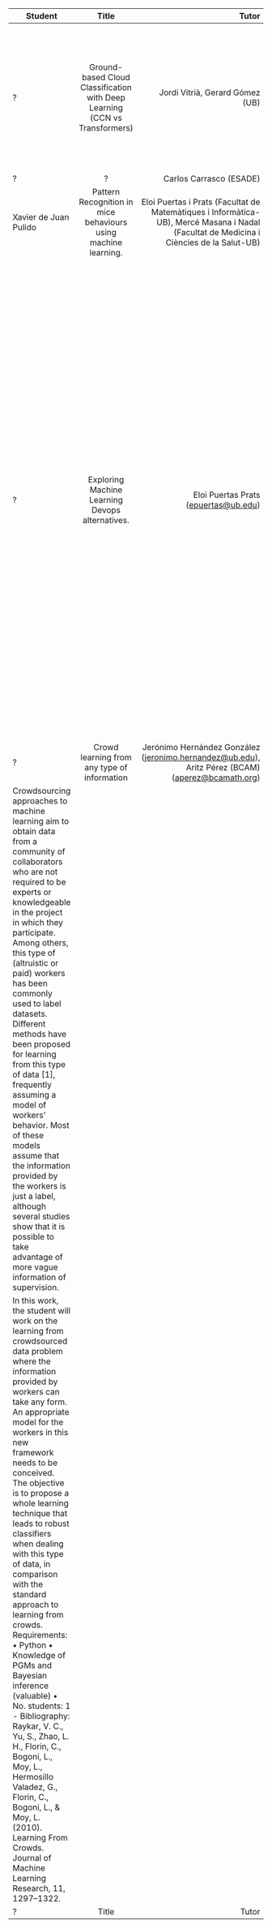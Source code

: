 | Student   |      Title      |  Tutor| |
|----------|:---------:|----------:| ----------:|
| ? | Ground-based Cloud Classification with Deep Learning (CCN vs Transformers) | Jordi Vitrià, Gerard Gómez (UB) | <sub> Clouds play an essential role in the circulation of water vapour and affects the earth’s energy balance. In the study of weather forecasting and climate change, clouds are always regarded as the core factor. The traditional cloud observation is much dependent on the observers’ experience, and thus, it is time-consuming. We propose to develop a neural net for accurate ground-based meteorological cloud classification. To this end, we will explore CCN as well as Transformer architectures.  </sub>|
| ? | ? | Carlos Carrasco (ESADE) |
| Xavier de Juan Pulido | Pattern Recognition in mice behaviours using machine learning. | Eloi Puertas i Prats (Facultat de Matemàtiques i Informàtica-UB), Mercé Masana i Nadal (Facultat de Medicina i Ciències de la Salut-UB) | |
| ? |  Exploring Machine Learning Devops alternatives. | Eloi Puertas Prats (epuertas@ub.edu) | <sub> + One of the most difficult stages in the DataScience Pipeline is to put into production trained models and make them work in real life applications. Machine Learning Devops tries to solve these problems by following the learned rules from Software Engineering and deploying models using automatization.  In this project we will explore different alternatives to create a full automatized devops pipeline in a classic DataScience project, from collecting data from different sources (bots, crontabs….)  to train online models, deploy them and finally putting into production using a containerized web application.  The main goals of the project are: * Full automatization in the DataSicence Pipeline, no further human interaction is needed once the project is deployed.  * Daily Models Building, the model is retrained every day when new train data is available. * Dashboard for controlling which models are in production at any time. * Data Version Control, like Version Control System, but with the data fetched for the application. * Continuous Machine Learning, train new models continuously and updating them directly to production, retrieving the metrics obtained during the training. * Connectors to Tensorflow visualization toolkit. The principal tool we going to use is Github, Github Actions and python scripting. Platforms to explore: https://cml.dev/  https://dvc.org/  https://studio.iterative.ai/ Requeriments:  1 Student, Strong skills using Github and python scripting. Refs: Sergios Karagiannakos,  Deep Learning in Production  (https://leanpub.com/DLProd) </sub> |
| ?   |      Crowd learning from any type of information  |  Jerónimo Hernández González (jeronimo.hernandez@ub.edu), Aritz Pérez (BCAM) (aperez@bcamath.org) 
| Crowdsourcing approaches to machine learning aim to obtain data from a community of collaborators who are not required to be experts or knowledgeable in the project in which they participate. Among others, this type of (altruistic or paid) workers has been commonly used to label datasets. Different methods have been proposed for learning from this type of data [1], frequently assuming a model of workers’ behavior. Most of these models assume that the information provided by the workers is just a label, although several studies show that it is possible to take advantage of more vague information of supervision.
In this work, the student will work on the learning from crowdsourced data problem where the information provided by workers can take any form. An appropriate model for the workers in this new framework needs to be conceived. The objective is to propose a whole learning technique that leads to robust classifiers when dealing with this type of data, in comparison with the standard approach to learning from crowds. Requirements: •	Python •	Knowledge of PGMs and Bayesian inference (valuable) •	No. students: 1 - Bibliography: Raykar, V. C., Yu, S., Zhao, L. H., Florin, C., Bogoni, L., Moy, L., Hermosillo Valadez, G., Florin, C., Bogoni, L., & Moy, L. (2010). Learning From Crowds. Journal of Machine Learning Research, 11, 1297–1322. |
| ?   |      Title      |  Tutor| |
